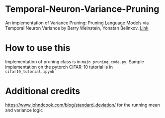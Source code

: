 # Temporal-Neuron-Variance-Pruning
An implementation of Variance Pruning: Pruning Language Models via Temporal Neuron Variance by Berry Weinstein, Yonatan Belinkov. [Link](https://openreview.net/forum?id=7d_GchF1e7)

# How to use this
Implementation of pruning class is in `main_pruning_code.py`. Sample implementation on the pytorch CIFAR-10 tutorial is in `cifar10_tutorial.ipynb`

# Additional credits 
https://www.johndcook.com/blog/standard_deviation/ for the running mean and variance logic
